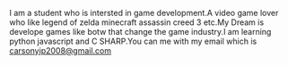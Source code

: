 I am a student who is intersted in game development.A video game lover who like legend of zelda minecraft assassin creed 3 etc.My Dream is develope games like botw that change the game industry.I am learning python javascript and C SHARP.You can  me with my email which is carsonyip2008@gmail.com 
<!---
programmingsinistea/programmingsinistea is a ✨ special ✨ repository because its `README.md` (this file) appears on your GitHub profile.
You can click the Preview link to take a look at your changes.
--->
